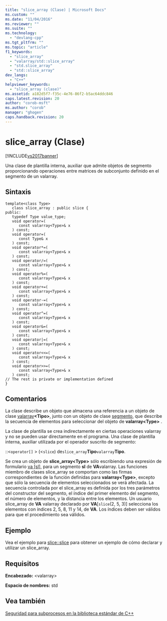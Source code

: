 ```yaml
---
title: "slice_array (Clase) | Microsoft Docs"
ms.custom: ""
ms.date: "11/04/2016"
ms.reviewer: ""
ms.suite: ""
ms.technology: 
  - "devlang-cpp"
ms.tgt_pltfrm: ""
ms.topic: "article"
f1_keywords: 
  - "slice_array"
  - "valarray/std::slice_array"
  - "std.slice_array"
  - "std::slice_array"
dev_langs: 
  - "C++"
helpviewer_keywords: 
  - "slice_array (clase)"
ms.assetid: a182d5f7-f35c-4e76-86f2-b5ac64ddc846
caps.latest.revision: 20
author: "corob-msft"
ms.author: "corob"
manager: "ghogen"
caps.handback.revision: 20
---
```

# slice_array (Clase)
[!INCLUDE[vs2017banner](../assembler/inline/includes/vs2017banner.md)]

Una clase de plantilla interna, auxiliar que admite objetos de segmento proporcionando operaciones entre matrices de subconjunto definido en el segmento de un valarray.  
  
## Sintaxis  
  
```  
template<class Type>  
   class slice_array : public slice {  
public:  
   typedef Type value_type;  
   void operator=(  
      const valarray<Type>& x  
   ) const;  
   void operator=(  
      const Type& x  
   ) const;  
   void operator*=(  
      const valarray<Type>& x  
   ) const;  
   void operator/=(  
      const valarray<Type>& x  
   ) const;  
   void operator%=(  
      const valarray<Type>& x  
   ) const;  
   void operator+=(  
      const valarray<Type>& x  
   ) const;  
   void operator-=(  
      const valarray<Type>& x  
   ) const;  
   void operator^=(  
      const valarray<Type>& x  
   ) const;  
   void operator&=(  
      const valarray<Type>& x  
   ) const;  
   void operator|=(  
      const valarray<Type>& x  
   ) const;  
   void operator<<=(  
      const valarray<Type>& x  
   ) const;  
   void operator>>=(  
      const valarray<Type>& x  
   ) const;  
// The rest is private or implementation defined  
}  
```  
  
## Comentarios  
 La clase describe un objeto que almacena una referencia a un objeto de clase [valarray](../standard-library/valarray-class.md)**\<Tipo\>**, junto con un objeto de clase [segmento](../standard-library/slice-class.md), que describe la secuencia de elementos para seleccionar del objeto de **valarray\<Type\>** .  
  
 La clase de plantilla se crea indirectamente en ciertas operaciones valarray y no se pueden usar directamente en el programa.  Una clase de plantilla interna, auxiliar utilizada por el operador suscrito de segmento:  
  
 ::\<`operator[]` \> \(\<`slice`\) de`slice_array`**Tipo**`valarray`**Tipo**.  
  
 Se crea un objeto de **slice\_array\<Type\>** sólo escribiendo una expresión de formulario [va &#91;sl&#93;](../Topic/valarray::operator.md), para un segmento **sl** de **VA**valarray.  Las funciones miembro de clases slice\_array se comportan como las firmas correspondientes de la función definidas para **valarray\<Type\>**, excepto que sólo la secuencia de elementos seleccionados se verá afectada.  La secuencia controlada por el slice\_array es definida por los tres parámetros del constructor del segmento, el índice del primer elemento del segmento, el número de elementos, y la distancia entre los elementos.  Un usuario slice\_array de **VA** valarray declarado por **VA**\[`slice`\(2, 5, 3\)\] selecciona los elementos con índices 2, 5, 8, 11 y 14, de **VA**.  Los índices deben ser válidos para que el procedimiento sea válidos.  
  
## Ejemplo  
 Vea el ejemplo para [slice::slice](../Topic/slice::slice.md) para obtener un ejemplo de cómo declarar y utilizar un slice\_array.  
  
## Requisitos  
 **Encabezado:** \<valarray\>  
  
 **Espacio de nombres:** std  
  
## Vea también  
 [Seguridad para subprocesos en la biblioteca estándar de C\+\+](../standard-library/thread-safety-in-the-cpp-standard-library.md)